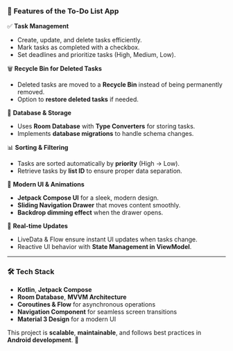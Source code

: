### 📌 **Features of the To-Do List App**  

✅ **Task Management**  
- Create, update, and delete tasks efficiently.  
- Mark tasks as completed with a checkbox.  
- Set deadlines and prioritize tasks (High, Medium, Low). 

🗑️ **Recycle Bin for Deleted Tasks**  
- Deleted tasks are moved to a **Recycle Bin** instead of being permanently removed.  
- Option to **restore deleted tasks** if needed.  

📂 **Database & Storage**  
- Uses **Room Database** with **Type Converters** for storing tasks.  
- Implements **database migrations** to handle schema changes.  

📊 **Sorting & Filtering**  
- Tasks are sorted automatically by **priority** (High → Low).  
- Retrieve tasks by **list ID** to ensure proper data separation.  

🎨 **Modern UI & Animations**  
- **Jetpack Compose UI** for a sleek, modern design.  
- **Sliding Navigation Drawer** that moves content smoothly.  
- **Backdrop dimming effect** when the drawer opens.  

🔄 **Real-time Updates**  
- LiveData & Flow ensure instant UI updates when tasks change.  
- Reactive UI behavior with **State Management in ViewModel**.  

---

### 🛠️ **Tech Stack**  
- **Kotlin**, **Jetpack Compose**  
- **Room Database**, **MVVM Architecture**  
- **Coroutines & Flow** for asynchronous operations  
- **Navigation Component** for seamless screen transitions  
- **Material 3 Design** for a modern UI  

This project is **scalable**, **maintainable**, and follows best practices in **Android development**. 🚀
